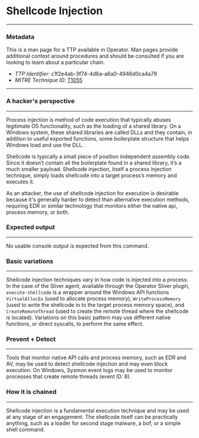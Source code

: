 
# Shellcode Injection

---

### Metadata

This is a man page for a TTP available in Operator. Man pages provide additional context around procedures and should be consulted if you are looking to learn about a particular chain.

- *TTP Identifier*: c1f2e4ab-3f74-4d6a-a6a0-4946d0ca4a79
- *MITRE Technique ID*: [T1055](https://attack.mitre.org/techniques/T1055)

---

### A hacker's perspective

---

Process injection is method of code execution that typically abuses legitimate OS functionality, such as the loading of a shared library.  On a Windows system, these shared libraries are called DLLs and they contain, in addition to useful exported functions, some boilerplate structure that helps Windows load and use the DLL.  

Shellcode is typically a small piece of position independent assembly code. Since it doesn’t contain all the boilerplate found in a shared library, it’s a much smaller payload.  Shellcode injection, itself a process injection technique, simply loads shellcode into a target process’s memory and executes it.

As an attacker, the use of shellcode injection for execution is desirable because it's generally harder to detect than alternative execution methods, requiring EDR or similar technology that monitors either the native api, process memory, or both.

### Expected output

---

No usable console output is expected from this command.

### Basic variations

---

Shellcode injection techniques vary in how code is injected into a process. In the case of the Sliver agent, available through the Operator Sliver plugin, `execute-shellcode` is a wrapper around the Windows API functions `VirtualAllocEx` (used to allocate process memory), `WriteProcessMemory` (used to write the shellcode in to the target process memory space), and `CreateRemoteThread` (used to create the remote thread where the shellcode is located).  Variations on this basic pattern may use different native functions, or direct syscalls, to perform the same effect.

### Prevent + Detect

---

Tools that monitor native API calls and process memory, such as EDR and AV, may be used to detect shellcode injection and may even block execution.  On Windows, Sysmon event logs may be used to monitor processes that create remote threads (event ID: 8).

### How it is chained

---

Shellcode injection is a fundamental execution technique and may be used at any stage of an engagement. The shellcode itself can be practically anything, such as a loader for second stage malware, a bof, or a simple shell command.
